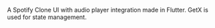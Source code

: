 A Spotify Clone UI with audio player integration made in Flutter. GetX is used for state management.
